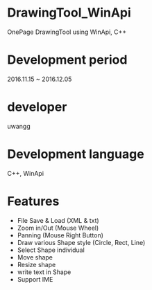 # DrawingTool_WinApi
OnePage DrawingTool using WinApi, C++

# Development period
2016.11.15 ~ 2016.12.05



# developer
uwangg



# Development language
C++, WinApi



# Features
- File Save & Load (XML & txt)
- Zoom in/Out (Mouse Wheel)
- Panning (Mouse Right Button)
- Draw various Shape style (Circle, Rect, Line)
- Select Shape individual
- Move shape
- Resize shape
- write text in Shape
- Support IME
